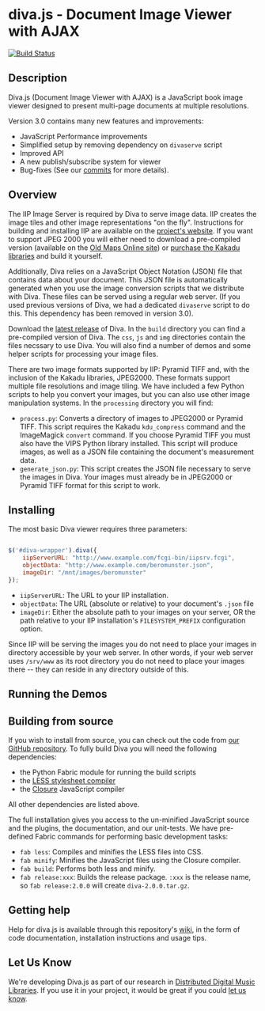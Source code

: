 diva.js - Document Image Viewer with AJAX
=========================================

[![Build Status](https://secure.travis-ci.org/DDMAL/diva.js.png?branch=develop)](http://travis-ci.org/DDMAL/diva.js)

Description
-----------

Diva.js (Document Image Viewer with AJAX) is a JavaScript book image viewer designed to present multi-page documents at multiple resolutions.

Version 3.0 contains many new features and improvements:

 * JavaScript Performance improvements
 * Simplified setup by removing dependency on `divaserve` script
 * Improved API
 * A new publish/subscribe system for viewer
 * Bug-fixes (See our [commits](https://github.com/DDMAL/diva.js/commits/master) for more details).

Overview
----------------------

The IIP Image Server is required by Diva to serve image data. IIP creates the image tiles and other image representations "on the fly". Instructions for building and installing IIP are available on the [project's website](http://iipimage.sourceforge.net/documentation/server/). If you want to support JPEG 2000 you will either need to download a pre-compiled version (available on the [Old Maps Online site](http://help.oldmapsonline.org/jpeg2000/installation)) or [purchase the Kakadu libraries](http://www.kakadusoftware.com) and build it yourself.

Additionally, Diva relies on a JavaScript Object Notation (JSON) file that contains data about your document. This JSON file is automatically generated when you use the image conversion scripts that we distribute with Diva. These files can be served using a regular web server. (If you used previous versions of Diva, we had a dedicated `divaserve` script to do this. This dependency has been removed in version 3.0).

Download the [latest release](https://github.com/DDMAL/diva.js/releases) of Diva. In the `build` directory you can find a pre-compiled version of Diva. The `css`, `js` and `img` directories contain the files necssary to use Diva. You will also find a number of demos and some helper scripts for processing your image files.

There are two image formats supported by IIP: Pyramid TIFF and, with the inclusion of the Kakadu libraries, JPEG2000. These formats support multiple file resolutions and image tiling. We have included a few Python scripts to help you convert your images, but you can also use other image manipulation systems. In the `processing` directory you will find:

 * `process.py`: Converts a directory of images to JPEG2000 or Pyramid TIFF. This script requires the Kakadu `kdu_compress` command and the ImageMagick `convert` command. If you choose Pyramid TIFF you must also have the VIPS Python library installed. This script will produce images, as well as a JSON file containing the document's measurement data.
 * `generate_json.py`: This script creates the JSON file necessary to serve the images in Diva. Your images must already be in JPEG2000 or Pyramid TIFF format for this script to work.

## Installing

The most basic Diva viewer requires three parameters:

```javascript

$('#diva-wrapper').diva({
    iipServerURL: "http://www.example.com/fcgi-bin/iipsrv.fcgi",
    objectData: "http://www.example.com/beromunster.json",
    imageDir: "/mnt/images/beromunster"
});
```

 * `iipServerURL`: The URL to your IIP installation.
 * `objectData`: The URL (absolute or relative) to your document's `.json` file
 * `imageDir`: Either the absolute path to your images on your server, OR the path relative to your IIP installation's `FILESYSTEM_PREFIX` configuration option.

Since IIP will be serving the images you do not need to place your images in directory accessible by your web server. In other words, if your web server uses `/srv/www` as its root directory you do not need to place your images there -- they can reside in any directory outside of this.

## Running the Demos



Building from source
--------------------

If you wish to install from source, you can check out the code from [our GitHub repository](http://github.com/DDMAL/diva.js). To fully build Diva you will need the following dependencies:

 * the Python Fabric module for running the build scripts
 * the [LESS stylesheet compiler](http://lesscss.org)
 * the [Closure](https://developers.google.com/closure/) JavaScript compiler

All other dependencies are listed above.

The full installation gives you access to the un-minified JavaScript source and the plugins, the documentation, and our unit-tests. We have pre-defined Fabric commands for performing basic development tasks:

 * `fab less`: Compiles and minifies the LESS files into CSS.
 * `fab minify`: Minifies the JavaScript files using the Closure compiler.
 * `fab build`: Performs both less and minify.
 * `fab release:xxx`: Builds the release package. `:xxx` is the release name, so `fab release:2.0.0` will create `diva-2.0.0.tar.gz`. 

Getting help
------------

Help for diva.js is available through this repository's [wiki](https://github.com/DDMAL/diva.js/wiki), in the form of code documentation, installation instructions and usage tips.

Let Us Know
-----------

We're developing Diva.js as part of our research in [Distributed Digital Music Libraries](http://ddmal.music.mcgill.ca). If you use it in your project, it would be great if you could [let us know](mailto:andrew.hankinson@mail.mcgill.ca).
